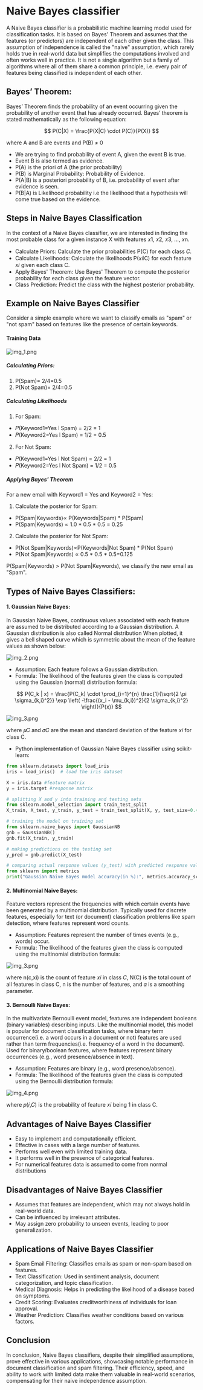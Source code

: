 # Naive Bayes classifier

A Naive Bayes classifier is a probabilistic machine learning model used for classification tasks. It is based on Bayes' Theorem and assumes that the features (or predictors) are independent of each other given the class. This assumption of independence is called the "naive" assumption, which rarely holds true in real-world data but simplifies the computations involved and often works well in practice.
It is not a single algorithm but a family of algorithms where all of them share a common principle, i.e. every pair of features being classified is independent of each other.

## Bayes’ Theorem:
Bayes’ Theorem finds the probability of an event occurring given the probability of another event that has already occurred. Bayes’ theorem is stated mathematically as the following equation:

$$ P(C|X) = \frac{P(X|C) \cdot P(C)}{P(X)} $$

where A and B are events and P(B) ≠ 0

* We are trying to find probability of event A, given the event B is true.
* Event B is also termed as evidence.
* P(A) is the priori of A (the prior probability)
* P(B) is Marginal Probability: Probability of Evidence.
* P(A|B) is a posteriori probability of B, i.e. probability of event after evidence is seen.
* P(B|A) is Likelihood probability i.e the likelihood that a hypothesis will come true based on the evidence.

## Steps in Naive Bayes Classification
In the context of a Naive Bayes classifier, we are interested in finding the most probable class for a given instance X with features 
𝑥1, 𝑥2, 𝑥3, ..., 𝑥n.

* Calculate Priors: Calculate the prior probabilities P(C) for each class 𝐶.
* Calculate Likelihoods: Calculate the likelihoods P(𝑥𝑖∣C) for each feature 𝑥𝑖 given each class C.
* Apply Bayes' Theorem: Use Bayes' Theorem to compute the posterior probability for each class given the feature vector.
* Class Prediction: Predict the class with the highest posterior probability.

## Example on Naive Bayes Classifier

Consider a simple example where we want to classify emails as "spam" or "not spam" based on features like the presence of certain keywords.

#### Training Data

![img_1.png](img_1.png)

##### Calculating Priors:

1. P(Spam)= 2/4=0.5 
2. P(Not Spam)= 2/4=0.5

##### Calculating Likelihoods

1. For Spam:
* 𝑃(Keyword1=Yes ∣ Spam) = 2/2 = 1
* 𝑃(Keyword2=Yes ∣ Spam) = 1/2 = 0.5
2. For Not Spam:
* 𝑃(Keyword1=Yes ∣ Not Spam) = 2/2 = 1
* 𝑃(Keyword2=Yes ∣ Not Spam) = 1/2 = 0.5

##### Applying Bayes' Theorem

For a new email with Keyword1 = Yes and Keyword2 = Yes:

1. Calculate the posterior for Spam:

* P(Spam|Keywords)∝ P(Keywords|Spam) * P(Spam)
* P(Spam|Keywords) ∝ 1.0 * 0.5 * 0.5 = 0.25

2. Calculate the posterior for Not Spam:

* P(Not Spam|Keywords)∝P(Keywords|Not Spam) * P(Not Spam)
* P(Not Spam|Keywords) ∝ 0.5 * 0.5 * 0.5=0.125

P(Spam|Keywords) > P(Not Spam|Keywords), we classify the new email as "Spam".


## Types of Naive Bayes Classifiers:

#### 1. Gaussian Naive Bayes: 
In Gaussian Naive Bayes, continuous values associated with each feature are assumed to be distributed according to a Gaussian distribution. A Gaussian distribution is also called Normal distribution When plotted, it gives a bell shaped curve which is symmetric about the mean of the feature values as shown below:

![img_2.png](img_2.png)

* Assumption: Each feature follows a Gaussian distribution.
* Formula: The likelihood of the features given the class is computed using the Gaussian (normal) distribution formula:

$$
P(C_k | x) = \frac{P(C_k) \cdot \prod_{i=1}^{n} \frac{1}{\sqrt{2 \pi \sigma_{k,i}^2}} \exp \left( -\frac{(x_i - \mu_{k,i})^2}{2 \sigma_{k,i}^2} \right)}{P(x)}
$$

![img_3.png](img_3.png)

where 𝜇𝐶 and 𝜎𝐶 are the mean and standard deviation of the feature 𝑥𝑖 for class C.


* Python implementation of Gaussian Naive Bayes classifier using scikit-learn:
```python
from sklearn.datasets import load_iris
iris = load_iris()  # load the iris dataset

X = iris.data #feature matrix
y = iris.target #response matrix

# splitting X and y into training and testing sets
from sklearn.model_selection import train_test_split
X_train, X_test, y_train, y_test = train_test_split(X, y, test_size=0.4, random_state=1)

# training the model on training set
from sklearn.naive_bayes import GaussianNB
gnb = GaussianNB()
gnb.fit(X_train, y_train)

# making predictions on the testing set
y_pred = gnb.predict(X_test)

# comparing actual response values (y_test) with predicted response values (y_pred)
from sklearn import metrics
print("Gaussian Naive Bayes model accuracy(in %):", metrics.accuracy_score(y_test, y_pred)*100)
```
#### 2. Multinomial Naive Bayes: 
Feature vectors represent the frequencies with which certain events have been generated by a multinomial distribution.
Typically used for discrete features, especially for text (or document) classification problems like spam detection, where features represent word counts.
* Assumption: Features represent the number of times events (e.g., words) occur.
* Formula: The likelihood of the features given the class is computed using the multinomial distribution formula:

![img_3.png](img_3.png)

where n(c,xi) is the count of feature 𝑥𝑖 in class 𝐶, N(C) is the total count of all features in class C, n is the number of features, and 𝛼 is a smoothing parameter.

#### 3. Bernoulli Naive Bayes: 
In the multivariate Bernoulli event model, features are independent booleans (binary variables) describing inputs. Like the multinomial model, this model is popular for document classification tasks, where binary term occurrence(i.e. a word occurs in a document or not) features are used rather than term frequencies(i.e. frequency of a word in the document).
Used for binary/boolean features, where features represent binary occurrences (e.g., word presence/absence in text).
* Assumption: Features are binary (e.g., word presence/absence).
* Formula: The likelihood of the features given the class is computed using the Bernoulli distribution formula:

![img_4.png](img_4.png)

where 𝑝(𝑖,𝐶) is the probability of feature 𝑥𝑖 being 1 in class C.
## Advantages of Naive Bayes Classifier
* Easy to implement and computationally efficient.
* Effective in cases with a large number of features.
* Performs well even with limited training data.
* It performs well in the presence of categorical features.
* For numerical features data is assumed to come from normal distributions

## Disadvantages of Naive Bayes Classifier
* Assumes that features are independent, which may not always hold in real-world data.
* Can be influenced by irrelevant attributes.
* May assign zero probability to unseen events, leading to poor generalization.

## Applications of Naive Bayes Classifier
* Spam Email Filtering: Classifies emails as spam or non-spam based on features.
* Text Classification: Used in sentiment analysis, document categorization, and topic classification.
* Medical Diagnosis: Helps in predicting the likelihood of a disease based on symptoms.
* Credit Scoring: Evaluates creditworthiness of individuals for loan approval.
* Weather Prediction: Classifies weather conditions based on various factors.

## Conclusion

In conclusion, Naive Bayes classifiers, despite their simplified assumptions, prove effective in various applications, showcasing notable performance in document classification and spam filtering. Their efficiency, speed, and ability to work with limited data make them valuable in real-world scenarios, compensating for their naive independence assumption.

